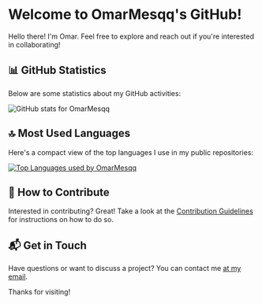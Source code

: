 # Welcome to OmarMesqq's GitHub!

Hello there! I'm Omar. Feel free to explore and reach out if you're interested in collaborating!

## 📊 GitHub Statistics

Below are some statistics about my GitHub activities:

![GitHub stats for OmarMesqq](https://github-readme-stats.vercel.app/api?username=OmarMesqq&count_private=true&theme=transparent "OmarMesqq's GitHub Stats")

## 🔝 Most Used Languages

Here's a compact view of the top languages I use in my public repositories:

[![Top Languages used by OmarMesqq](https://github-readme-stats.vercel.app/api/top-langs/?username=OmarMesqq&layout=compact&theme=transparent&hide=jupyter%20notebook,tex,shell "Top Languages")](https://github.com/anuraghazra/github-readme-stats)


## 🤝 How to Contribute

Interested in contributing? Great! Take a look at the [Contribution Guidelines](#) for instructions on how to do so.

## 📬 Get in Touch

Have questions or want to discuss a project? You can contact me [at my email](mailto:omarmsqt@gmail.com).

Thanks for visiting!

